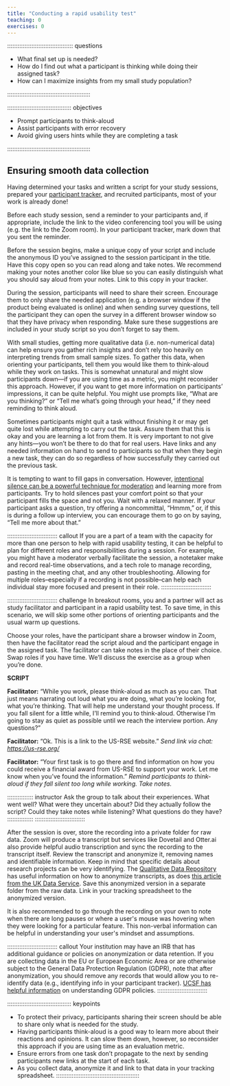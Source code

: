 ```yaml
---
title: "Conducting a rapid usability test"
teaching: 0
exercises: 0
---
```


:::::::::::::::::::::::::::::::::::::: questions 

- What final set up is needed?
- How do I find out what a participant is thinking while doing their assigned task?
- How can I maximize insights from my small study population?

::::::::::::::::::::::::::::::::::::::::::::::::

::::::::::::::::::::::::::::::::::::: objectives

- Prompt participants to think-aloud
- Assist participants with error recovery
- Avoid giving users hints while they are completing a task

::::::::::::::::::::::::::::::::::::::::::::::::

## Ensuring smooth data collection
Having determined your tasks and written a script for your study sessions, prepared your [participant tracker](https://docs.google.com/spreadsheets/d/1sNjgCn-u8R545Au8ypEXyH_2Kf5mWtgzP_qRw6aPAwY/edit?gid=1024872528#gid=1024872528), and recruited participants, most of your work is already done!

Before each study session, send a reminder to your participants and, if appropriate, include the link to the video conferencing tool you will be using (e.g. the link to the Zoom room). In your participant tracker, mark down that you sent the reminder. 

Before the session begins, make a unique copy of your script and include the anonymous ID you’ve assigned to the session participant in the title. Have this copy open so you can read along and take notes. We recommend making your notes another color like blue so you can easily distinguish what you should say aloud from your notes. Link to this copy in your tracker. 

During the session, participants will need to share their screen. Encourage them to only share the needed application (e.g. a browser window if the product being evaluated is online) and when sending survey questions, tell the participant they can open the survey in a different browser window so that they have privacy when responding. Make sure these suggestions are included in your study script so you don’t forget to say them. 

With small studies, getting more qualitative data (i.e. non-numerical data) can help ensure you gather rich insights and don’t rely too heavily on interpreting trends from small sample sizes. To gather this data, when orienting your participants, tell them you would like them to think-aloud while they work on tasks. This is somewhat unnatural and might slow participants down—if you are using time as a metric, you might reconsider this approach. However, if you want to get more information on participants’ impressions, it can be quite helpful. You might use prompts like, “What are you thinking?” or “Tell me what’s going through your head,” if they need reminding to think aloud.

Sometimes participants might quit a task without finishing it or may get quite lost while attempting to carry out the task. Assure them that this is okay and you are learning a lot from them. It is very important to not give any hints—you won’t be there to do that for real users. Have links and any needed information on hand to send to participants so that when they begin a new task, they can do so regardless of how successfully they carried out the previous task.

It is tempting to want to fill gaps in conversation. However, [intentional silence can be a powerful technique for moderation](https://www.nngroup.com/articles/intentional-silence-ux/) and learning more from participants. Try to hold silences past your comfort point so that your participant fills the space and not you. Wait with a relaxed manner. If your participant asks a question, try offering a noncommittal, “Hmmm,” or, if this is during a follow up interview, you can encourage them to go on by saying, “Tell me more about that.”

::::::::::::::::::::::::::::: callout
If you are a part of a team with the capacity for more than one person to help with rapid usability testing, it can be helpful to plan for different roles and responsibilities during a session. For example, you might have a moderator verbally facilitate the session, a notetaker make and record real-time observations, and a tech role to manage recording, pasting in the meeting chat, and any other troubleshooting. Allowing for multiple roles–especially if a recording is not possible–can help each individual stay more focused and present in their role.
::::::::::::::::::::::::::::: 

::::::::::::::::::::::::::::: challenge
In breakout rooms, you and a partner will act as study facilitator and participant in a rapid usability test. To save time, in this scenario, we will skip some other portions of orienting participants and the usual warm up questions.

Choose your roles, have the participant share a browser window in Zoom, then have the facilitator read the script aloud and the participant engage in the assigned task. The facilitator can take notes in the place of their choice. Swap roles if you have time. We’ll discuss the exercise as a group when you’re done.

**SCRIPT**

**Facilitator:** “While you work, please think-aloud as much as you can. That just means narrating out loud what you are doing, what you’re looking for, what you’re thinking. That will help me understand your thought process. If you fall silent for a little while, I’ll remind you to think-aloud. Otherwise I’m going to stay as quiet as possible until we reach the interview portion. Any questions?”

**Facilitator:** “Ok. This is a link to the US-RSE website.”
*Send link via chat: https://us-rse.org/*

**Facilitator:** “Your first task is to go there and find information on how you could receive a financial award from US-RSE to support your work. Let me know when you’ve found the information.”
*Remind participants to think-aloud if they fall silent too long while working.
Take notes.*

::::::::::::::: instructor
Ask the group to talk about their experiences. What went well? What were they uncertain about? Did they actually follow the script? Could they take notes while listening? What questions do they have?
::::::::::::::: 
::::::::::::::::::::::::::::: 

After the session is over, store the recording into a private folder for raw data. Zoom will produce a transcript but services like Dovetail and Otter.ai also provide helpful audio transcription and sync the recording to the transcript itself. Review the transcript and anonymize it, removing names and identifiable information. Keep in mind that specific details about research projects can be very identifying. The [Qualitative Data Repository](https://qdr.syr.edu/guidance/human-participants/deidentification) has useful information on how to anonymize transcripts, as does [this article from the UK Data Service](https://ukdataservice.ac.uk/learning-hub/research-data-management/anonymisation/anonymising-qualitative-data/). Save this anonymized version in a separate folder from the raw data. Link in your tracking spreadsheet to the anonymized version.

It is also recommended to go through the recording on your own to note when there are long pauses or where a user's mouse was hovering when they were looking for a particular feature. This non-verbal information can be helpful in understanding your user's mindset and assumptions.

::::::::::::::::::::::::::::: callout
Your institution may have an IRB that has additional guidance or policies on anonymization or data retention. If you are collecting data in the EU or European Economic Area or are otherwise subject to the General Data Protection Regulation (GDPR), note that after anonymization, you should remove any records that would allow you to re-identify data (e.g., identifying info in your participant tracker). [UCSF has helpful information](https://irb.ucsf.edu/gdpr) on understanding GDPR policies.
::::::::::::::::::::::::::::: 

::::::::::::::::::::::::::::::::::::: keypoints 
- To protect their privacy, participants sharing their screen should be able to share only what is needed for the study.
- Having participants think-aloud is a good way to learn more about their reactions and opinions. It can slow them down, however, so reconsider this approach if you are using time as an evaluation metric.
- Ensure errors from one task don’t propagate to the next by sending participants new links at the start of each task. 
- As you collect data, anonymize it and link to that data in your tracking spreadsheet.
::::::::::::::::::::::::::::::::::::::::::::::::

